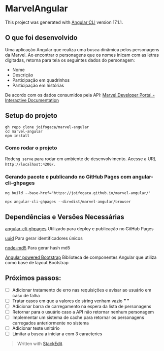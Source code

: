 
# MarvelAngular

[](https://github.com/joifogaca/marvel-angular#marvelangular)

This project was generated with  [Angular CLI](https://github.com/angular/angular-cli)  version 17.1.1.


##  O que foi desenvolvido

Uma aplicação Angular que realiza uma busca dinâmica pelos personagens da Marvel. 
Ao encontrar o personagens que os nomes inicam com as letras digitadas, retorna para tela os seguintes dados do personagem:

 - Nome
 - Descrição
 - Participação em quadrinhos 
 - Participação em histórias 

De acordo com os dados consumidos pela API: 
[Marvel Developer Portal - Interactive Documentation](https://developer.marvel.com/docs)

[](https://github.com/joifogaca/marvel-angular#o-que-foi-desenvolvido)
##  Setup do projeto

[](https://github.com/andrewarosario/ecommerce-mentoria-2#setup-do-projeto)

```
gh repo clone joifogaca/marvel-angular
cd marvel-angular
npm install
```

###  Como rodar o projeto

[](https://github.com/andrewarosario/hamburgueria-app#build)

Rode`ng serve` para rodar em ambiente de desenvolvimento. Acesse a URL `http://localhost:4200/`. 

### Gerando pacote e publicando no GitHub Pages com angular-cli-ghpages

    ng build --base-href="https://joifogaca.github.io/marvel-angular/"
    
    npx angular-cli-ghpages --dir=dist/marvel-angular/browser

## Dependências e Versões Necessárias

[angular-cli-ghpages](https://github.com/angular-schule/angular-cli-ghpages)
Utilizado para deploy e publicação no GitHub Pages

 [uuid](https://github.com/uuidjs/uuid)
 Para gerar identificadores únicos

 [node-md5](https://github.com/pvorb/node-md5)
 Para gerar hash md5
 
 [Angular powered Bootstrap](https://ng-bootstrap.github.io/#/home)
 Biblioteca de componentes Angular que utiliza como base de layout Bootstrap

## Próximos passos:

 - [ ] Adicionar tratamento de erro nas requisições e avisar ao usuário em caso de falha
  - [ ] Tratar casos em que a valores de string venham vazio **" "**
  - [ ] Adicionar barra de carregamento na espera da lista de personagens
  - [ ] Retornar para o usuário caso a API não retornar nenhum personagem
  - [ ] Implementar um sistema de cache para retornar os personagens carregados anteriormente no sistema
  - [ ] Adicionar teste unitário
  - [ ] Limitar a busca a iniciar a com 3 caracteries

> Written with [StackEdit](https://stackedit.io/).
